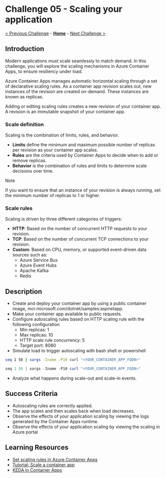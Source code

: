 # Challenge 05 - Scaling your application

 [< Previous Challenge](./Challenge-04.md) - **[Home](../README.md)** - [Next Challenge >](./Challenge-06.md)

## Introduction
Modern applications must scale seamlessly to match demand. In this challenge, you will explore the scaling mechanisms in Azure Container Apps, to ensure resiliency under load.

Azure Container Apps manages automatic horizontal scaling through a set of declarative scaling rules. As a container app revision scales out, new instances of the revision are created on-demand. These instances are known as replicas.

Adding or editing scaling rules creates a new revision of your container app. A revision is an immutable snapshot of your container app.

### Scale definition
Scaling is the combination of limits, rules, and behavior.
- **Limits** define the minimum and maximum possible number of replicas per revision as your container app scales.
- **Rules** are the criteria used by Container Apps to decide when to add or remove replicas.
- **Behavior** is the combination of rules and limits to determine scale decisions over time.

> [!NOTE]
> If you want to ensure that an instance of your revision is always running, set the minimum number of replicas to 1 or higher.

### Scale rules
Scaling is driven by three different categories of triggers:
- **HTTP**: Based on the number of concurrent HTTP requests to your revision.
- **TCP**: Based on the number of concurrent TCP connections to your revision.
- **Custom**: Based on CPU, memory, or supported event-driven data sources such as:
    - Azure Service Bus
    - Azure Event Hubs
    - Apache Kafka
    - Redis

## Description
- Create and deploy your container app by using a public container image, mcr.microsoft.com/dotnet/samples:aspnetapp.
- Make your container app available to public requests.
- Configure autoscaling rules based on HTTP scaling rule with the following configuration
    - Min replicas: 1
    - Max replicas: 10
    - HTTP scale rule concurrency: 5
    - Target port: 8080
- Simulate load to trigger autoscaling with bash shell or powershell 
```bash Bash Shell
seq 1 50 | xargs -Iname -P10 curl "<YOUR_CONTAINER_APP_FQDN>"
```
```powershell Powershell
seq 1 50 | xargs -Iname -P10 curl "<YOUR_CONTAINER_APP_FQDN>"
```
- Analyze what happens during scale-out and scale-in events.

## Success Criteria
- Autoscaling rules are correctly applied.
- The app scales and then scales back when load decreases.
- Observe the effects of your application scaling by viewing the logs generated by the Container Apps runtime.
- Observe the effects of your application scaling by viewing the scaling in Azure portal

## Learning Resources
- [Set scaling rules in Azure Container Apps](https://learn.microsoft.com/en-us/azure/container-apps/scale-app?pivots=azure-portal)
- [Tutorial: Scale a container app](https://learn.microsoft.com/en-us/azure/container-apps/tutorial-scaling)
- [KEDA in Container Apps](https://learn.microsoft.com/en-us/azure/container-apps/keda)
